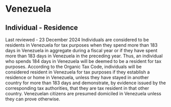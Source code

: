 # Venezuela
## Individual - Residence
Last reviewed - 23 December 2024
Individuals are considered to be residents in Venezuela for tax purposes when they spend more than 183 days in Venezuela in aggregate during a fiscal year or if they have spent more than 183 days in Venezuela in the preceding year. Thus, an individual who spends 184 days in Venezuela will be deemed to be a resident for tax purposes.
According to the Organic Tax Code, individuals will be considered resident in Venezuela for tax purposes if they establish a residence or home in Venezuela, unless they have stayed in another country for more than 183 days and demonstrate, by evidence issued by the corresponding tax authorities, that they are tax resident in that other country.
Venezuelan citizens are presumed domiciled in Venezuela unless they can prove otherwise.
